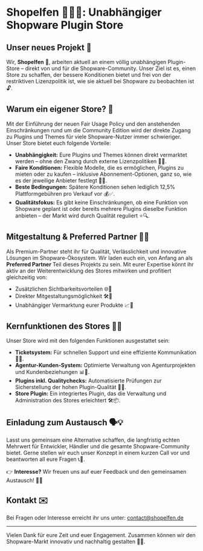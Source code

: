# Shopelfen 🧚‍♂️✨: Unabhängiger Shopware Plugin Store

## Unser neues Projekt 🚀

Wir, **Shopelfen** 🧚, arbeiten aktuell an einem völlig unabhängigen Plugin-Store – direkt von und für die Shopware-Community. Unser Ziel ist es, einen Store zu schaffen, der bessere Konditionen bietet und frei von der restriktiven Lizenzpolitik ist, wie sie aktuell bei Shopware zu beobachten ist 🔓.

## Warum ein eigener Store? 🤔

Mit der Einführung der neuen Fair Usage Policy und den anstehenden Einschränkungen rund um die Community Edition wird der direkte Zugang zu Plugins und Themes für viele Shopware-Nutzer immer schwieriger. Unser Store bietet euch folgende Vorteile:

- **Unabhängigkeit:** Eure Plugins und Themes können direkt vermarktet werden – ohne den Zwang durch externe Lizenzpolitiken 🚫📜.
- **Faire Konditionen:** Flexible Modelle, die es ermöglichen, Plugins zu mieten oder zu kaufen – inklusive Abonnement-Optionen, ganz so, wie es der jeweilige Anbieter festlegt 💸💼.
- **Beste Bedingungen:** Spätere Konditionen sehen lediglich 12,5% Plattformgebühren pro Verkauf vor 💰✅.
- **Qualitätsfokus:** Es gibt keine Einschränkungen, ob eine Funktion von Shopware geplant ist oder bereits mehrere Plugins dieselbe Funktion anbieten – der Markt wird durch Qualität reguliert ⭐️🔍.

## Mitgestaltung & Preferred Partner 🤝🌟

Als Premium-Partner steht ihr für Qualität, Verlässlichkeit und innovative Lösungen im Shopware-Ökosystem. Wir laden euch ein, von Anfang an als **Preferred Partner** Teil dieses Projekts zu sein. Mit eurer Expertise könnt ihr aktiv an der Weiterentwicklung des Stores mitwirken und profitiert gleichzeitig von:

- Zusätzlichen Sichtbarkeitsvorteilen 🌐👀
- Direkter Mitgestaltungsmöglichkeit 🛠️🤩
- Unabhängiger Vermarktung eurer Produkte 📈🛒

## Kernfunktionen des Stores 🔧📲

Unser Store wird mit den folgenden Funktionen ausgestattet sein:

- **Ticketsystem:** Für schnellen Support und eine effiziente Kommunikation 🎫💬.
- **Agentur-Kunden-System:** Optimierte Verwaltung von Agenturprojekten und Kundenbeziehungen 📊🤝.
- **Plugins inkl. Qualitychecks:** Automatisierte Prüfungen zur Sicherstellung der hohen Plugin-Qualität 🧪✅.
- **Store Plugin:** Ein integriertes Plugin, das die Verwaltung und Administration des Stores erleichtert 🛠️📦.

## Einladung zum Austausch 🗣️💡

Lasst uns gemeinsam eine Alternative schaffen, die langfristig echten Mehrwert für Entwickler, Händler und die gesamte Shopware-Community bietet. Gerne stellen wir euch unser Konzept in einem kurzen Call vor und beantworten all eure Fragen 📞💬.

👉 **Interesse?** Wir freuen uns auf euer Feedback und den gemeinsamen Austausch! 🤗🔄

## Kontakt ✉️

Bei Fragen oder Interesse erreicht ihr uns unter: [contact@shopelfen.de](mailto:contact@shopelfen.de)

---

Vielen Dank für eure Zeit und euer Engagement. Zusammen können wir den Shopware-Markt innovativ und nachhaltig gestalten 🌱💼.
